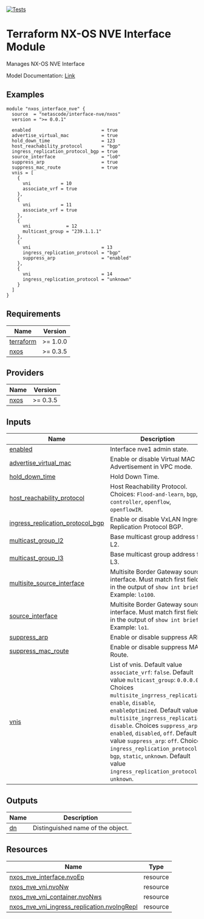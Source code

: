 <!-- BEGIN_TF_DOCS -->
[![Tests](https://github.com/netascode/terraform-nxos-interface-nve/actions/workflows/test.yml/badge.svg)](https://github.com/netascode/terraform-nxos-interface-nve/actions/workflows/test.yml)

# Terraform NX-OS NVE Interface Module

Manages NX-OS NVE Interface

Model Documentation: [Link](https://developer.cisco.com/docs/cisco-nexus-3000-and-9000-series-nx-api-rest-sdk-user-guide-and-api-reference-release-9-3x/#!configuring-nve-interfaces)

## Examples

```hcl
module "nxos_interface_nve" {
  source  = "netascode/interface-nve/nxos"
  version = ">= 0.0.1"

  enabled                          = true
  advertise_virtual_mac            = true
  hold_down_time                   = 123
  host_reachability_protocol       = "bgp"
  ingress_replication_protocol_bgp = true
  source_interface                 = "lo0"
  suppress_arp                     = true
  suppress_mac_route               = true
  vnis = [
    {
      vni           = 10
      associate_vrf = true
    },
    {
      vni           = 11
      associate_vrf = true
    },
    {
      vni             = 12
      multicast_group = "239.1.1.1"
    },
    {
      vni                          = 13
      ingress_replication_protocol = "bgp"
      suppress_arp                 = "enabled"
    },
    {
      vni                          = 14
      ingress_replication_protocol = "unknown"
    }
  ]
}
```

## Requirements

| Name | Version |
|------|---------|
| <a name="requirement_terraform"></a> [terraform](#requirement\_terraform) | >= 1.0.0 |
| <a name="requirement_nxos"></a> [nxos](#requirement\_nxos) | >= 0.3.5 |

## Providers

| Name | Version |
|------|---------|
| <a name="provider_nxos"></a> [nxos](#provider\_nxos) | >= 0.3.5 |

## Inputs

| Name | Description | Type | Default | Required |
|------|-------------|------|---------|:--------:|
| <a name="input_enabled"></a> [enabled](#input\_enabled) | Interface nve1 admin state. | `string` | `false` | no |
| <a name="input_advertise_virtual_mac"></a> [advertise\_virtual\_mac](#input\_advertise\_virtual\_mac) | Enable or disable Virtual MAC Advertisement in VPC mode. | `bool` | `false` | no |
| <a name="input_hold_down_time"></a> [hold\_down\_time](#input\_hold\_down\_time) | Hold Down Time. | `number` | `180` | no |
| <a name="input_host_reachability_protocol"></a> [host\_reachability\_protocol](#input\_host\_reachability\_protocol) | Host Reachability Protocol. Choices: `Flood-and-learn`, `bgp`, `controller`, `openflow`, `openflowIR`. | `string` | `"Flood-and-learn"` | no |
| <a name="input_ingress_replication_protocol_bgp"></a> [ingress\_replication\_protocol\_bgp](#input\_ingress\_replication\_protocol\_bgp) | Enable or disable VxLAN Ingress Replication Protocol BGP. | `bool` | `false` | no |
| <a name="input_multicast_group_l2"></a> [multicast\_group\_l2](#input\_multicast\_group\_l2) | Base multicast group address for L2. | `string` | `"0.0.0.0"` | no |
| <a name="input_multicast_group_l3"></a> [multicast\_group\_l3](#input\_multicast\_group\_l3) | Base multicast group address for L3. | `string` | `"0.0.0.0"` | no |
| <a name="input_multisite_source_interface"></a> [multisite\_source\_interface](#input\_multisite\_source\_interface) | Multisite Border Gateway source interface. Must match first field in the output of `show int brief`. Example: `lo100`. | `string` | `"unspecified"` | no |
| <a name="input_source_interface"></a> [source\_interface](#input\_source\_interface) | Multisite Border Gateway source interface. Must match first field in the output of `show int brief`. Example: `lo1`. | `string` | `"unspecified"` | no |
| <a name="input_suppress_arp"></a> [suppress\_arp](#input\_suppress\_arp) | Enable or disable suppress ARP. | `bool` | `false` | no |
| <a name="input_suppress_mac_route"></a> [suppress\_mac\_route](#input\_suppress\_mac\_route) | Enable or disable suppress MAC Route. | `bool` | `false` | no |
| <a name="input_vnis"></a> [vnis](#input\_vnis) | List of vnis. Default value `associate_vrf`: `false`. Default value `multicast_group`: `0.0.0.0`. Choices `multisite_ingrress_replication`: `enable`, `disable`, `enableOptimized`. Default value `multisite_ingrress_replication`: `disable`. Choices `suppress_arp`: `enabled`, `disabled`, `off`. Default value `suppress_arp`: `off`. Choices `ingress_replication_protocol`: `bgp`, `static`, `unknown`. Default value `ingress_replication_protocol`: `unknown`. | <pre>list(object({<br>    vni                            = number<br>    associate_vrf                  = optional(bool)<br>    multicast_group                = optional(string)<br>    multisite_ingrress_replication = optional(string)<br>    suppress_arp                   = optional(string)<br>    ingress_replication_protocol   = optional(string)<br>  }))</pre> | `[]` | no |

## Outputs

| Name | Description |
|------|-------------|
| <a name="output_dn"></a> [dn](#output\_dn) | Distinguished name of the object. |

## Resources

| Name | Type |
|------|------|
| [nxos_nve_interface.nvoEp](https://registry.terraform.io/providers/netascode/nxos/latest/docs/resources/nve_interface) | resource |
| [nxos_nve_vni.nvoNw](https://registry.terraform.io/providers/netascode/nxos/latest/docs/resources/nve_vni) | resource |
| [nxos_nve_vni_container.nvoNws](https://registry.terraform.io/providers/netascode/nxos/latest/docs/resources/nve_vni_container) | resource |
| [nxos_nve_vni_ingress_replication.nvoIngRepl](https://registry.terraform.io/providers/netascode/nxos/latest/docs/resources/nve_vni_ingress_replication) | resource |
<!-- END_TF_DOCS -->